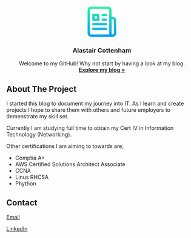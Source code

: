 <!-- PROJECT LOGO -->
<br />
<div align="center">
  <a href="">
    <img src="assets\img\logo.png" alt="Logo" width="80" height="80">
  </a>

  <h3 align="center">Alastair Cottenham</h3>

  <p align="center">
    Welcome to my GitHub! Why not start by having a look at my blog.
    <br />
    <a href="https://alastaircottenham.github.io"><strong>Explore my blog »</strong></a>
  </p>
</div>



<!-- ABOUT THE PROJECT -->
## About The Project

I started this blog to document my journey into IT. As I learn and create projects I hope to share them with others and future employers to demenstrate my skill set.

Currently I am studying full time to obtain my Cert IV in Information Technology (Networking). 

Other certifications I am aiming to towards are;

* Comptia A+
* AWS Certified Solutions Architect Associate
* CCNA
* Linus RHCSA
* Phython


<!-- CONTACT -->
## Contact

[Email](alastair.cottenham@gmail.com)

[LinkedIn](https://www.linkedin.com/in/alastaircottenham)


<!-- MARKDOWN LINKS & IMAGES -->
<!-- https://www.markdownguide.org/basic-syntax/#reference-style-links -->
[contributors-shield]: https://img.shields.io/github/contributors/othneildrew/Best-README-Template.svg?style=for-the-badge
[contributors-url]: https://github.com/othneildrew/Best-README-Template/graphs/contributors
[forks-shield]: https://img.shields.io/github/forks/othneildrew/Best-README-Template.svg?style=for-the-badge
[forks-url]: https://github.com/othneildrew/Best-README-Template/network/members
[stars-shield]: https://img.shields.io/github/stars/othneildrew/Best-README-Template.svg?style=for-the-badge
[stars-url]: https://github.com/othneildrew/Best-README-Template/stargazers
[issues-shield]: https://img.shields.io/github/issues/othneildrew/Best-README-Template.svg?style=for-the-badge
[issues-url]: https://github.com/othneildrew/Best-README-Template/issues
[license-shield]: https://img.shields.io/github/license/othneildrew/Best-README-Template.svg?style=for-the-badge
[license-url]: https://github.com/othneildrew/Best-README-Template/blob/master/LICENSE.txt
[linkedin-shield]: https://img.shields.io/badge/-LinkedIn-black.svg?style=for-the-badge&logo=linkedin&colorB=555
[linkedin-url]: https://linkedin.com/in/othneildrew
[product-screenshot]: images/screenshot.png
